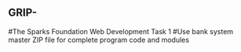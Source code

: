 ## GRIP-
#The Sparks Foundation Web Development Task 1
#Use bank system master ZIP file for complete program code and modules

